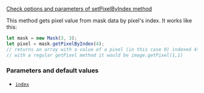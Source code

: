 [Check options and parameters of setPixelByIndex method](https://image-js.github.io/image-js-typescript/classes/Mask.html#getPixelByIndex 'github.io link')

This method gets pixel value from mask data by pixel's index. It works like this:

```ts
let mask = new Mask(3, 3);
let pixel = mask.getPixelByIndex(4);
// returns an array with a value of a pixel (in this case 0) indexed 4th.
// with a regular getPixel method it would be image.getPixel(1,1)
```

### Parameters and default values

- [`index`](https://image-js.github.io/image-js-typescript/classes/Mask.html#getPixelByIndex 'github.io link')
